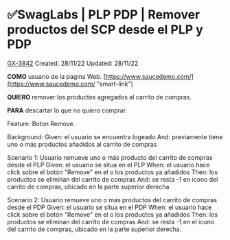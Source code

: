 # ✅SwagLabs | PLP PDP | Remover productos del SCP desde el PLP y PDP

[GX-3842](https://upexgalaxy3.atlassian.net/browse/GX-3842) Created: 28/11/22 Updated: 28/11/22

**COMO** usuario de la pagina Web. [https://www.saucedemo.com/](https://www.saucedemo.com/ "smart-link")

**QUIERO** remover los productos agregados al carrito de compras.

**PARA** descartar lo que no quiero comprar.

Feature: Boton Remove.

Background: 
  Given: el usuario se encuentra logeado 
  And: previamente tiene uno o más productos añadidos al carrito de compras

Scenario 1: Usuario remueve uno o más producto del carrito de compras desde el PLP
  Given: el usuario se situa en el PLP
  When: el usuario hace click sobre el botón "Remove" en el o los productos ya añadidos
  Then: los productos se eliminan del carrito de compras
  And: se resta -1 en icono del carrito de compras, ubicado en la parte superior derecha

Scenario 2: Usuario remueve uno o mas productos del carrito de compras desde el PDP
  Given: el usuario se situa en el PDP
  When: el usuario hace click sobre el botón "Remove" en el o los productos ya añadidos
  Then: los productos se eliminan del carrito de compras
  And: se resta -1 en el icono del carrito de compras, ubicado en la parte superior derecha.